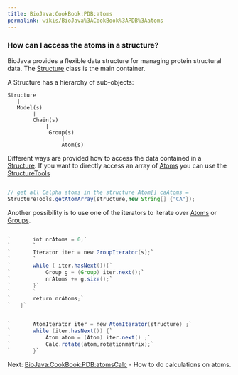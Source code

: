 ```yaml
---
title: BioJava:CookBook:PDB:atoms
permalink: wikis/BioJava%3ACookBook%3APDB%3Aatoms
---
```


### How can I access the atoms in a structure?

BioJava provides a flexible data structure for managing protein
structural data. The
[Structure](http://www.biojava.org/docs/api/org/biojava/bio/structure/Structure.html)
class is the main container.

A Structure has a hierarchy of sub-objects:

    Structure
       |
       Model(s)
            |
            Chain(s)
                |
                 Group(s)
                     |
                     Atom(s)

Different ways are provided how to access the data contained in a
[Structure](http://www.biojava.org/docs/api/org/biojava/bio/structure/Structure.html).
If you want to directly access an array of
[Atoms](http://www.biojava.org/docs/api/org/biojava/bio/structure/Atom.html)
you can use the
[StructureTools](http://www.biojava.org/docs/api/org/biojava/bio/structure/StructureTools.html)

```java

// get all Calpha atoms in the structure Atom[] caAtoms =
StructureTools.getAtomArray(structure,new String[] {"CA"});

```

Another possibility is to use one of the iterators to iterate over
[Atoms](http://www.biojava.org/docs/api/org/biojava/bio/structure/Atom.html)
or
[Groups](http://www.biojava.org/docs/api/org/biojava/bio/structure/Group.html).

```java public static int getNrAtoms(Structure s){

`       int nrAtoms = 0;`  
`       `  
`       Iterator iter = new GroupIterator(s);`  
`       `  
`       while ( iter.hasNext()){`  
`           Group g = (Group) iter.next();`  
`           nrAtoms += g.size();`  
`       }`  
`       `  
`       return nrAtoms;`  
`   }`

```

```java

`       AtomIterator iter = new AtomIterator(structure) ;`  
`       while (iter.hasNext()) {`  
`           Atom atom = (Atom) iter.next() ;`  
`           Calc.rotate(atom,rotationmatrix);`  
`       }`

```

Next: <BioJava:CookBook:PDB:atomsCalc> - How to do calculations on
atoms.
